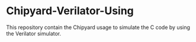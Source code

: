 # Chipyard-Verilator-Using
This repository contain the Chipyard usage to simulate the C code by using the Verilator simulator.

